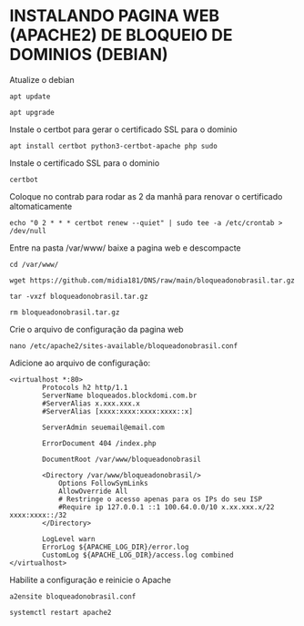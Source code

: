 # INSTALANDO PAGINA WEB (APACHE2) DE BLOQUEIO DE DOMINIOS (DEBIAN)
Atualize o debian
```plaintext
apt update
```
```plaintext
apt upgrade
```
Instale o certbot para gerar o certificado SSL para o dominio
```plaintext
apt install certbot python3-certbot-apache php sudo
```
Instale o certificado SSL para o dominio
```plaintext
certbot
```
Coloque no contrab para rodar as 2 da manhã para renovar o certificado altomaticamente
```plaintext
echo "0 2 * * * certbot renew --quiet" | sudo tee -a /etc/crontab > /dev/null
```
Entre na pasta /var/www/ baixe a pagina web e descompacte
```plaintext
cd /var/www/
```
```plaintext
wget https://github.com/midia181/DNS/raw/main/bloqueadonobrasil.tar.gz
```
```plaintext
tar -vxzf bloqueadonobrasil.tar.gz
```
```plaintext
rm bloqueadonobrasil.tar.gz
```
Crie o arquivo de configuração da pagina web
```plaintext
nano /etc/apache2/sites-available/bloqueadonobrasil.conf
```
Adicione ao arquivo de configuração:
```plaintext
<virtualhost *:80>
        Protocols h2 http/1.1
        ServerName bloqueados.blockdomi.com.br
        #ServerAlias x.xxx.xxx.x
        #ServerAlias [xxxx:xxxx:xxxx:xxxx::x]
 
        ServerAdmin seuemail@email.com
 
        ErrorDocument 404 /index.php
 
        DocumentRoot /var/www/bloqueadonobrasil
 
        <Directory /var/www/bloqueadonobrasil/>
            Options FollowSymLinks
            AllowOverride All
            # Restringe o acesso apenas para os IPs do seu ISP
            #Require ip 127.0.0.1 ::1 100.64.0.0/10 x.xx.xxx.x/22 xxxx:xxxx::/32
        </Directory>
 
        LogLevel warn
        ErrorLog ${APACHE_LOG_DIR}/error.log
        CustomLog ${APACHE_LOG_DIR}/access.log combined
</virtualhost>
```
Habilite a configuração e reinicie o Apache
```plaintext
a2ensite bloqueadonobrasil.conf
```
```plaintext
systemctl restart apache2
```
